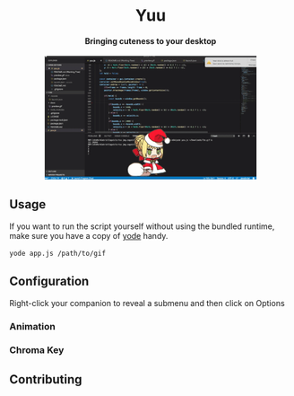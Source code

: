 <div align="center">
    <h1>Yuu</h1>
    <h4>Bringing cuteness to your desktop</h4>
    <img src="docs/preview.gif" width="75%" />
</div>

## Usage

If you want to run the script yourself without using the bundled runtime, make sure you have a copy of [yode](https://github.com/yue/yode) handy.

```bash
yode app.js /path/to/gif
```

## Configuration

Right-click your companion to reveal a submenu and then click on Options

### Animation

### Chroma Key

## Contributing

